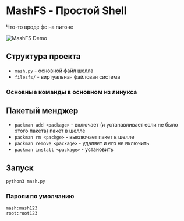 # MashFS - Простой Shell

Что-то вроде фс на питоне

![MashFS Demo](https://asciinema.org/a/710587)

## Структура проекта

- `mash.py` - основной файл шелла
- `filesfs/` - виртуальная файловая система

### Основные команды в основном из линукса 

## Пакетый менджер

- `packman add <package>` - включает (и устанавливает если не было этого пакета) пакет в шелле
- `packman rm <packge>` - выключает пакет в шелле
- `packman remove <package>` - удаляет и его не включить
- `packman install <package>` - установить

## Запуск

```bash
python3 mash.py
```

### Пароли по умолчанию
```
mash:mash123
root:root123
